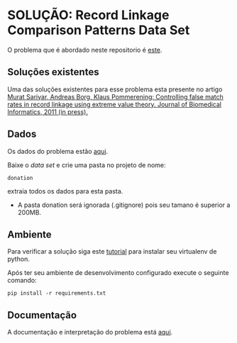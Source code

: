 # SOLUÇÃO: Record Linkage Comparison Patterns Data Set 

O problema que é abordado neste repositorio é [este](https://googleweblight.com/i?u=https://archive.ics.uci.edu/ml/datasets/record%2Blinkage%2Bcomparison%2Bpatterns&hl=pt-BR).

## Soluções existentes  
Uma das soluções existentes para esse problema esta presente no artigo [Murat Sariyar, Andreas Borg, Klaus Pommerening: Controlling false
match rates in record linkage using extreme value theory. Journal of Biomedical Informatics, 2011 (in press).](https://core.ac.uk/download/pdf/82391569.pdf)

## Dados

Os dados do problema estão [aqui](https://googleweblight.com/i?u=https://archive.ics.uci.edu/ml/datasets/record%2Blinkage%2Bcomparison%2Bpatterns&hl=pt-BR).

Baixe o *data set* e crie uma pasta no projeto de nome:

`donation`

extraia todos os dados para esta pasta.

* A pasta donation será ignorada (.gitignore) pois seu tamano é superior a 200MB.

## Ambiente

Para verificar a solução siga este [tutorial](https://github.com/SkyNetRecruits/Documentacao/blob/master/documentacaoSolucao/ambiente.md) para instalar seu virtualenv de python.

Após ter seu ambiente de desenvolvimento configurado execute o seguinte comando:

`pip install -r requirements.txt`

## Documentação

A documentação e interpretação do problema está [aqui](https://github.com/SkyNetRecruits/Documentacao/blob/master/documentacaoSolucao/abordagem.md).
